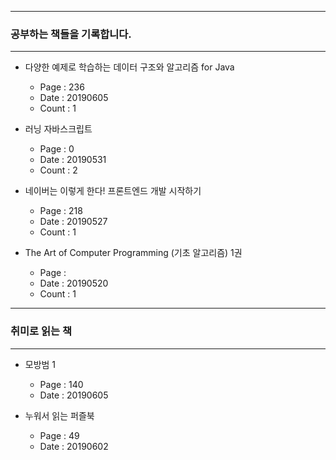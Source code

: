 * * *
### 공부하는 책들을 기록합니다. 
* * *
- 다양한 예제로 학습하는 데이터 구조와 알고리즘 for Java
    - Page : 236
    - Date : 20190605 
    - Count : 1

- 러닝 자바스크립트 
    - Page : 0
    - Date : 20190531
    - Count : 2

- 네이버는 이렇게 한다! 프론트엔드 개발 시작하기
    - Page : 218
    - Date : 20190527
    - Count : 1

- The Art of Computer Programming (기초 알고리즘) 1권 
    - Page : 
    - Date : 20190520
    - Count : 1  
* * *
### 취미로 읽는 책 
* * *
- 모방범 1 
    -  Page : 140
    -  Date : 20190605

- 누워서 읽는 퍼즐북
    - Page : 49
    - Date : 20190602
